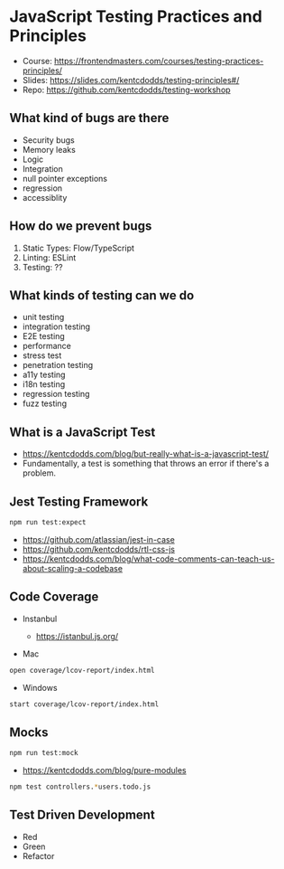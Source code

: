 # JavaScript Testing Practices and Principles

* Course: <https://frontendmasters.com/courses/testing-practices-principles/>
* Slides: <https://slides.com/kentcdodds/testing-principles#/>
* Repo: <https://github.com/kentcdodds/testing-workshop>

## What kind of bugs are there

* Security bugs
* Memory leaks
* Logic
* Integration
* null pointer exceptions
* regression
* accessiblity

## How do we prevent bugs

1. Static Types: Flow/TypeScript
2. Linting: ESLint
3. Testing: ??

## What kinds of testing can we do

* unit testing
* integration testing
* E2E testing
* performance
* stress test
* penetration testing
* a11y testing
* i18n testing
* regression testing
* fuzz testing

## What is a JavaScript Test

* <https://kentcdodds.com/blog/but-really-what-is-a-javascript-test/>
* Fundamentally, a test is something that throws an error if there's a problem.

## Jest Testing Framework

```bash
npm run test:expect
```

* <https://github.com/atlassian/jest-in-case>
* <https://github.com/kentcdodds/rtl-css-js>
* <https://kentcdodds.com/blog/what-code-comments-can-teach-us-about-scaling-a-codebase>

## Code Coverage

* Instanbul
  * <https://istanbul.js.org/>

* Mac

```bash
open coverage/lcov-report/index.html
```

* Windows

```bash
start coverage/lcov-report/index.html
```
  
## Mocks

```bash
npm run test:mock
```

* <https://kentcdodds.com/blog/pure-modules>

```bash
npm test controllers.*users.todo.js
```

## Test Driven Development

* Red
* Green
* Refactor